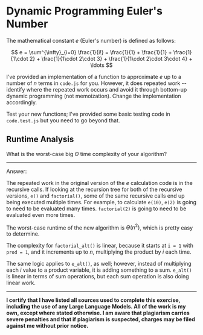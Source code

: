 # Dynamic Programming Euler's Number

The mathematical constant $e$ (Euler's number) is defined as follows:

$$
e = \sum^{\infty}_{i=0} \frac{1}{i!} = \frac{1}{1} + \frac{1}{1} +
\frac{1}{1\cdot 2} + \frac{1}{1\cdot 2\cdot 3} + \frac{1}{1\cdot 2\cdot 3\cdot
4} + \ldots
$$

I've provided an implementation of a function to approximate $e$ up to a number
of $n$ terms in `code.js` for you. However, it does repeated work -- identify
where the repeated work occurs and avoid it through bottom-up dynamic
programming (not memoization). Change the implementation accordingly.

Test your new functions; I've provided some basic testing code in `code.test.js`
but you need to go beyond that.

## Runtime Analysis

What is the worst-case big $\Theta$ time complexity of your algorithm?

---

Answer:

The repeated work in the original version of the $e$ calculation code is in the recursive calls. If looking at the recursion tree for both of the recursive versions, `e()` and `factorial()`, some of the same recursive calls end up being executed multiple times. For example, to calculate `e(10)`, `e(2)` is going to need to be evaluated many times. `factorial(2)` is going to need to be evaluated even more times.

The worst-case runtime of the new algorithm is $\Theta(n^2)$, which is pretty easy to determine.

The complexity for `factorial_alt()` is linear, because it starts at `i = 1` with `prod = 1`, and it increments up to _n_, multiplying the product by _i_ each time.

The same logic applies to `e_alt()`, as well; however, instead of multiplying each _i_ value to a product variable, it is adding something to a sum. `e_alt()` is linear in terms of sum operations, but each sum operation is also doing linear work.

---

**I certify that I have listed all sources used to complete this exercise, including the use of any Large Language Models. All of the work is my own, except where stated
otherwise. I am aware that plagiarism carries severe penalties and that if plagiarism is suspected, charges may be filed against me without prior notice.**
